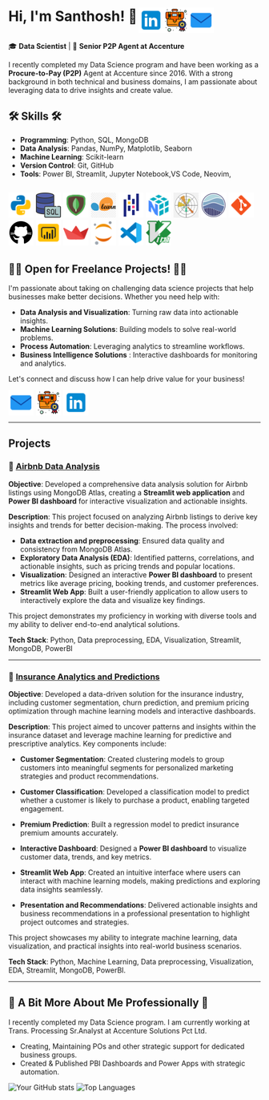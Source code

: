 <div style="display: flex; justify-content: space-between; align-items: center;">
  <span><h1>Hi, I'm Santhosh! 👋
  
  <a href="mailto:sansuganyas@outlook.com" style="margin-right: 1px; text-decoration: none;">
  <img align="right" src="icons8-email-48.png" alt="Email Icon" style="height: 50px; width: 50px; vertical-align: middle;">
  </a>
  <a href="https://santhosh-analytics.github.io/" style="margin-right: 1px; text-decoration: none;">
    <img  align="right" src="icons8-portfolio-64.png" alt="Portfolio Icon" style="height: 50px; width: 50px; vertical-align: middle;">
  </a>
  <a href="https://www.linkedin.com/in/santhosh-analytics" style="text-decoration: none;">
    <img  align="right" src="icons8-linkedin-logo-48.png" alt="LinkedIn Icon" style="height: 50px; width: 50px; vertical-align: middle;"> </a>
  </h1></span>
</div>




🎓 **Data Scientist** | 💼 **Senior P2P Agent at Accenture**  

I recently completed my Data Science program and have been working as a **Procure-to-Pay (P2P)** Agent at Accenture since 2016. With a strong background in both technical and business domains, I am passionate about leveraging data to drive insights and create value. 

## 🛠️ Skills 🛠️ 
- **Programming**: Python, SQL, MongoDB  
- **Data Analysis**: Pandas, NumPy, Matplotlib, Seaborn  
- **Machine Learning**: Scikit-learn
- **Version Control**: Git, GitHub
- **Tools**: Power BI, Streamlit, Jupyter Notebook,VS Code, Neovim,  

<img height="50" width="50" src="icons8-python-48.png"/> <img height="50" width="50" src="icons8-sql-50.png"/> <img height="50" width="50" src="icons8-mongodb-48.png"/> <img height="50" width="50" src="icons8-sci-kit-48.png"/> <img height="50" width="50" src="icons8-pandas-48.png"/> <img height="50" width="50" src="icons8-numpy-48.png"/> <img height="50" width="50" src="matplot.png"/> <img height="50" width="50" src="seaborn.png"/> <img height="50" width="50" src="icons8-git-48.png"/> <img height="50" width="50" src="icons8-github-50.png"/> <img height="50" width="50" src="icons8-power-bi-48.png"/> <img height="50" width="50" src="icons8-streamlit-48.png"/> <img height="50" width="50" src="icons8-jupyter-48.png"/> <img height="50" width="50" src="icons8-vs-code-48.png"/> <img height="50" width="50" src="icons8-vim-48.png"/> 
---

## 👨‍💻 Open for Freelance Projects! 👨‍💻
I'm passionate about taking on challenging data science projects that help businesses make better decisions. Whether you need help with:

- **Data Analysis and Visualization**: Turning raw data into actionable insights.
- **Machine Learning Solutions**: Building models to solve real-world problems.  
- **Process Automation**: Leveraging analytics to streamline workflows.
- **Business Intelligence Solutions** : Interactive dashboards for monitoring and analytics.

Let's connect and discuss how I can help drive value for your business!

  <a href="mailto:sansuganyas@outlook.com" style="margin-right: 1px; text-decoration: none;">
  <img align="center" src="icons8-email-48.png" alt="Email Icon" style="height: 50px; width: 50px; vertical-align: middle;">
  </a>
  <a href="https://santhosh-analytics.github.io/" style="margin-right: 1px; text-decoration: none;">
    <img  align="center" src="icons8-portfolio-64.png" alt="Portfolio Icon" style="height: 50px; width: 50px; vertical-align: middle;">
  </a>
  <a href="https://www.linkedin.com/in/santhosh-analytics" style="text-decoration: none;">
    <img  align="center" src="icons8-linkedin-logo-48.png" alt="LinkedIn Icon" style="height: 50px; width: 50px; vertical-align: middle;"> </a>

---

## Projects
### 🌟 **[Airbnb Data Analysis]()** 
**Objective**: Developed a comprehensive data analysis solution for Airbnb listings using MongoDB Atlas, creating a **Streamlit web application** and **Power BI dashboard** for interactive visualization and actionable insights.

**Description**: This project focused on analyzing Airbnb listings to derive key insights and trends for better decision-making. The process involved:
- **Data extraction and preprocessing**: Ensured data quality and consistency from MongoDB Atlas.
- **Exploratory Data Analysis (EDA)**: Identified patterns, correlations, and actionable insights, such as pricing trends and popular locations.
- **Visualization**: Designed an interactive **Power BI dashboard** to present metrics like average pricing, booking trends, and customer preferences.
- **Streamlit Web App**: Built a user-friendly application to allow users to interactively explore the data and visualize key findings.

This project demonstrates my proficiency in working with diverse tools and my ability to deliver end-to-end analytical solutions.

**Tech Stack**: Python, Data preprocessing, EDA, Visualization, Streamlit, MongoDB, PowerBI

---

### 🌟 **[Insurance Analytics and Predictions](https://github.com/Santhosh-Analytics/Insurance_Analytics_Prediction.git)** 
**Objective**: Developed a data-driven solution for the insurance industry, including customer segmentation, churn prediction, and premium pricing optimization through machine learning models and interactive dashboards.

**Description**: 
This project aimed to uncover patterns and insights within the insurance dataset and leverage machine learning for predictive and prescriptive analytics. Key components include:

- **Customer Segmentation**: Created clustering models to group customers into meaningful segments for personalized marketing strategies and product recommendations.

- **Customer Classification**: Developed a classification model to predict whether a customer is likely to purchase a product, enabling targeted engagement.

- **Premium Prediction**: Built a regression model to predict insurance premium amounts accurately.
- **Interactive Dashboard**: Designed a **Power BI dashboard** to visualize customer data, trends, and key metrics.
- **Streamlit Web App**: Created an intuitive interface where users can interact with machine learning models, making predictions and exploring data insights seamlessly.
- **Presentation and Recommendations**: Delivered actionable insights and business recommendations in a professional presentation to highlight project outcomes and strategies.

This project showcases my ability to integrate machine learning, data visualization, and practical insights into real-world business scenarios.

**Tech Stack**: Python, Machine Learning, Data preprocessing, Visualization, EDA, Streamlit, MongoDB, PowerBI.

---

## 💼️ A Bit More About Me Professionally 💼️
I recently completed my Data Science program. I am currently working at Trans. Processing Sr.Analyst at Accenture Solutions Pct Ltd.
- Creating, Maintaining POs and other strategic support for dedicated business groups.
- Created & Published PBI Dashboards and Power Apps with strategic automation.

![Your GitHub stats](https://github-readme-stats.vercel.app/api?username=Santhosh-Analytics&show_icons=true&theme=radical)
![Top Languages](https://github-readme-stats.vercel.app/api/top-langs/?username=Santhosh-Analytics&layout=compact&theme=radical)
